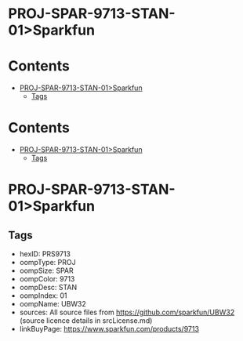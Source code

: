 
PROJ-SPAR-9713-STAN-01>Sparkfun
===============================

Contents
========

* [PROJ-SPAR-9713-STAN-01>Sparkfun](#proj-spar-9713-stan-01sparkfun)
	* [Tags](#tags)

Contents
========

* [PROJ-SPAR-9713-STAN-01>Sparkfun](#proj-spar-9713-stan-01sparkfun)
	* [Tags](#tags)

# PROJ-SPAR-9713-STAN-01>Sparkfun

## Tags

- hexID: PRS9713
- oompType: PROJ
- oompSize: SPAR
- oompColor: 9713
- oompDesc: STAN
- oompIndex: 01
- oompName: UBW32
- sources: All source files from https://github.com/sparkfun/UBW32 (source licence details in srcLicense.md)
- linkBuyPage: https://www.sparkfun.com/products/9713
